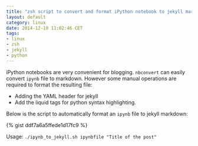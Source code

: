 ```yaml
---
title: "zsh script to convert and format iPython notebook to jekyll markdown file"
layout: default
category: linux
date: 2014-12-10 11:02:46 CET
tags:
- linux
- zsh
- jekyll
- python
---
```


iPython notebooks are very convenient for blogging.
`nbconvert` can easily convert `ipynb` file to markdown.
However some manual operations are required to format the resulting file:

- Adding the YAML header for jekyll
- Add the liquid tags for python syntax highlighting.

Below is the script to automatically format an `ipynb` file to jekyll markdown:

{% gist ddf7a6a5ffede1d17fc9 %}

Usage: `./ipynb_to_jekyll.sh ipynbfile "Title of the post"`

